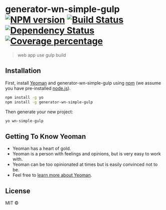 # generator-wn-simple-gulp [![NPM version][npm-image]][npm-url] [![Build Status][travis-image]][travis-url] [![Dependency Status][daviddm-image]][daviddm-url] [![Coverage percentage][coveralls-image]][coveralls-url]
> web app use gulp build

## Installation

First, install [Yeoman](http://yeoman.io) and generator-wn-simple-gulp using [npm](https://www.npmjs.com/) (we assume you have pre-installed [node.js](https://nodejs.org/)).

```bash
npm install -g yo
npm install -g generator-wn-simple-gulp
```

Then generate your new project:

```bash
yo wn-simple-gulp
```

## Getting To Know Yeoman

 * Yeoman has a heart of gold.
 * Yeoman is a person with feelings and opinions, but is very easy to work with.
 * Yeoman can be too opinionated at times but is easily convinced not to be.
 * Feel free to [learn more about Yeoman](http://yeoman.io/).

## License

MIT © []()


[npm-image]: https://badge.fury.io/js/generator-wn-simple-gulp.svg
[npm-url]: https://npmjs.org/package/generator-wn-simple-gulp
[travis-image]: https://travis-ci.com/WNZhao/generator-wn-simple-gulp.svg?branch=master
[travis-url]: https://travis-ci.com/WNZhao/generator-wn-simple-gulp
[daviddm-image]: https://david-dm.org/WNZhao/generator-wn-simple-gulp.svg?theme=shields.io
[daviddm-url]: https://david-dm.org/WNZhao/generator-wn-simple-gulp
[coveralls-image]: https://coveralls.io/repos/WNZhao/generator-wn-simple-gulp/badge.svg
[coveralls-url]: https://coveralls.io/r/WNZhao/generator-wn-simple-gulp
